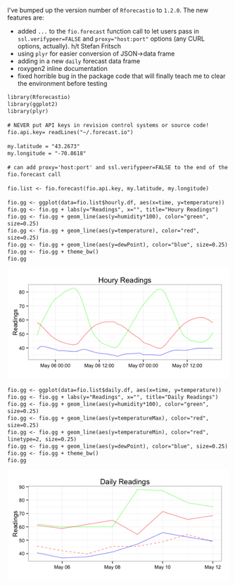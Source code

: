 I've bumped up the version number of `Rforecastio` to `1.2.0`. The new
features are:

-   added `...` to the `fio.forecast` function call to let users pass in
    `ssl.verifypeer=FALSE` and `proxy="host:port"` options (any CURL
    options, actually). h/t Stefan Fritsch
-   using `plyr` for easier conversion of JSON-\>data frame
-   adding in a new `daily` forecast data frame
-   roxygen2 inline documentation
-   fixed horrible bug in the package code that will finally teach me to
    clear the environment before testing

<!-- -->

    library(Rforecastio)
    library(ggplot2)
    library(plyr)

    # NEVER put API keys in revision control systems or source code!
    fio.api.key= readLines("~/.forecast.io")

    my.latitude = "43.2673"
    my.longitude = "-70.8618"

    # can add proxy='host:port' and ssl.verifypeer=FALSE to the end of the fio.forecast call

    fio.list <- fio.forecast(fio.api.key, my.latitude, my.longitude)

    fio.gg <- ggplot(data=fio.list$hourly.df, aes(x=time, y=temperature))
    fio.gg <- fio.gg + labs(y="Readings", x="", title="Houry Readings")
    fio.gg <- fio.gg + geom_line(aes(y=humidity*100), color="green", size=0.25)
    fio.gg <- fio.gg + geom_line(aes(y=temperature), color="red", size=0.25)
    fio.gg <- fio.gg + geom_line(aes(y=dewPoint), color="blue", size=0.25)
    fio.gg <- fio.gg + theme_bw()
    fio.gg

![hourly](/examples/rfupdate_files/figure-markdown_strict/hourly.png)

    fio.gg <- ggplot(data=fio.list$daily.df, aes(x=time, y=temperature))
    fio.gg <- fio.gg + labs(y="Readings", x="", title="Daily Readings")
    fio.gg <- fio.gg + geom_line(aes(y=humidity*100), color="green", size=0.25)
    fio.gg <- fio.gg + geom_line(aes(y=temperatureMax), color="red", size=0.25)
    fio.gg <- fio.gg + geom_line(aes(y=temperatureMin), color="red", linetype=2, size=0.25)
    fio.gg <- fio.gg + geom_line(aes(y=dewPoint), color="blue", size=0.25)
    fio.gg <- fio.gg + theme_bw()
    fio.gg

![daily](/examples/rfupdate_files/figure-markdown_strict/daily.png)
